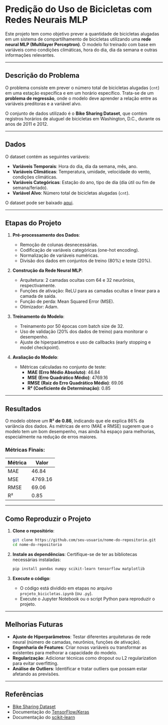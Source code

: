 # **Predição do Uso de Bicicletas com Redes Neurais MLP**

Este projeto tem como objetivo prever a quantidade de bicicletas alugadas em um sistema de compartilhamento de bicicletas utilizando uma **rede neural MLP (Multilayer Perceptron)**. O modelo foi treinado com base em variáveis como condições climáticas, hora do dia, dia da semana e outras informações relevantes.

---

## **Descrição do Problema**

O problema consiste em prever o número total de bicicletas alugadas (`cnt`) em uma estação específica e em um horário específico. Trata-se de um **problema de regressão**, onde o modelo deve aprender a relação entre as variáveis preditoras e a variável alvo.

O conjunto de dados utilizado é o **Bike Sharing Dataset**, que contém registros horários de aluguel de bicicletas em Washington, D.C., durante os anos de 2011 e 2012.

---

## **Dados**

O dataset contém as seguintes variáveis:

- **Variáveis Temporais**: Hora do dia, dia da semana, mês, ano.
- **Variáveis Climáticas**: Temperatura, umidade, velocidade do vento, condições climáticas.
- **Variáveis Categóricas**: Estação do ano, tipo de dia (dia útil ou fim de semana/feriado).
- **Variável Alvo**: Número total de bicicletas alugadas (`cnt`).

O dataset pode ser baixado [aqui](https://archive.ics.uci.edu/ml/datasets/Bike+Sharing+Dataset).

---

## **Etapas do Projeto**

1. **Pré-processamento dos Dados**:
   - Remoção de colunas desnecessárias.
   - Codificação de variáveis categóricas (one-hot encoding).
   - Normalização de variáveis numéricas.
   - Divisão dos dados em conjuntos de treino (80%) e teste (20%).

2. **Construção da Rede Neural MLP**:
   - Arquitetura: 2 camadas ocultas com 64 e 32 neurônios, respectivamente.
   - Funções de ativação: ReLU para as camadas ocultas e linear para a camada de saída.
   - Função de perda: Mean Squared Error (MSE).
   - Otimizador: Adam.

3. **Treinamento do Modelo**:
   - Treinamento por 50 épocas com batch size de 32.
   - Uso de validação (20% dos dados de treino) para monitorar o desempenho.
   - Ajuste de hiperparâmetros e uso de callbacks (early stopping e model checkpoint).

4. **Avaliação do Modelo**:
   - Métricas calculadas no conjunto de teste:
     - **MAE (Erro Médio Absoluto)**: 46.84
     - **MSE (Erro Quadrático Médio)**: 4769.16
     - **RMSE (Raiz do Erro Quadrático Médio)**: 69.06
     - **R² (Coeficiente de Determinação)**: 0.85

---

## **Resultados**

O modelo obteve um **R² de 0.86**, indicando que ele explica 86% da variância dos dados. As métricas de erro (MAE e RMSE) sugerem que o modelo tem um bom desempenho, mas ainda há espaço para melhorias, especialmente na redução de erros maiores.

### **Métricas Finais**:
| Métrica | Valor |
|---------|-------|
| MAE     | 46.84 |
| MSE     | 4769.16 |
| RMSE    | 69.06 |
| R²      | 0.85  |

---

## **Como Reproduzir o Projeto**

1. **Clone o repositório**:
   ```bash
   git clone https://github.com/seu-usuario/nome-do-repositorio.git
   cd nome-do-repositorio
   ```

2. **Instale as dependências**:
   Certifique-se de ter as bibliotecas necessárias instaladas:
   ```bash
   pip install pandas numpy scikit-learn tensorflow matplotlib
   ```
4. **Execute o código**:
   - O código está dividido em etapas no arquivo `projeto_bicicletas.ipynb` (ou `.py`).
   - Execute o Jupyter Notebook ou o script Python para reproduzir o projeto.

---

## **Melhorias Futuras**

- **Ajuste de Hiperparâmetros**: Testar diferentes arquiteturas de rede neural (número de camadas, neurônios, funções de ativação).
- **Engenharia de Features**: Criar novas variáveis ou transformar as existentes para melhorar a capacidade do modelo.
- **Regularização**: Adicionar técnicas como dropout ou L2 regularization para evitar overfitting.
- **Análise de Outliers**: Identificar e tratar outliers que possam estar afetando as previsões.

---

## **Referências**

- [Bike Sharing Dataset](https://archive.ics.uci.edu/ml/datasets/Bike+Sharing+Dataset)
- Documentação do [TensorFlow/Keras](https://www.tensorflow.org/api_docs)
- Documentação do [scikit-learn](https://scikit-learn.org/stable/)